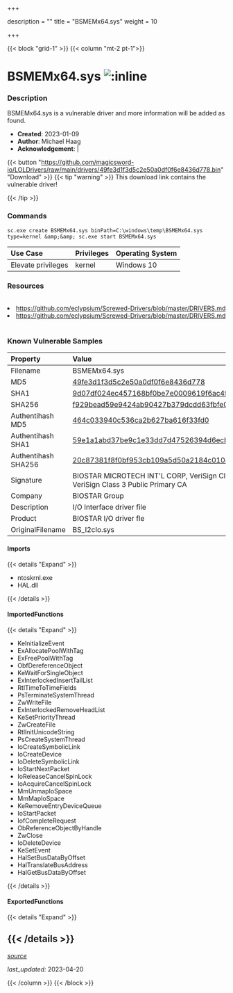 +++

description = ""
title = "BSMEMx64.sys"
weight = 10

+++


{{< block "grid-1" >}}
{{< column "mt-2 pt-1">}}


# BSMEMx64.sys ![:inline](/images/twitter_verified.png) 


### Description

BSMEMx64.sys is a vulnerable driver and more information will be added as found.

- **Created**: 2023-01-09
- **Author**: Michael Haag
- **Acknowledgement**:  | [](https://twitter.com/)

{{< button "https://github.com/magicsword-io/LOLDrivers/raw/main/drivers/49fe3d1f3d5c2e50a0df0f6e8436d778.bin" "Download" >}}
{{< tip "warning" >}}
This download link contains the vulnerable driver!

{{< /tip >}}

### Commands

```
sc.exe create BSMEMx64.sys binPath=C:\windows\temp\BSMEMx64.sys type=kernel &amp;&amp; sc.exe start BSMEMx64.sys
```

| Use Case | Privileges | Operating System | 
|:---- | ---- | ---- |
| Elevate privileges | kernel | Windows 10 |

### Resources
<br>
<li><a href=" https://github.com/eclypsium/Screwed-Drivers/blob/master/DRIVERS.md"> https://github.com/eclypsium/Screwed-Drivers/blob/master/DRIVERS.md</a></li>
<li><a href="https://github.com/eclypsium/Screwed-Drivers/blob/master/DRIVERS.md">https://github.com/eclypsium/Screwed-Drivers/blob/master/DRIVERS.md</a></li>
<br>

### Known Vulnerable Samples

| Property           | Value |
|:-------------------|:------|
| Filename           | BSMEMx64.sys |
| MD5                | [49fe3d1f3d5c2e50a0df0f6e8436d778](https://www.virustotal.com/gui/file/49fe3d1f3d5c2e50a0df0f6e8436d778) |
| SHA1               | [9d07df024ec457168bf0be7e0009619f6ac4f13c](https://www.virustotal.com/gui/file/9d07df024ec457168bf0be7e0009619f6ac4f13c) |
| SHA256             | [f929bead59e9424ab90427b379dcdd63fbfe0c4fb5e1792e3a1685541cd5ec65](https://www.virustotal.com/gui/file/f929bead59e9424ab90427b379dcdd63fbfe0c4fb5e1792e3a1685541cd5ec65) |
| Authentihash MD5   | [464c033940c536ca2b627ba616f33fd0](https://www.virustotal.com/gui/search/authentihash%253A464c033940c536ca2b627ba616f33fd0) |
| Authentihash SHA1  | [59e1a1abd37be9c1e33dd7d47526394d6ecb9c49](https://www.virustotal.com/gui/search/authentihash%253A59e1a1abd37be9c1e33dd7d47526394d6ecb9c49) |
| Authentihash SHA256| [20c87381f8f0bf953cb109a5d50a2184c0104cc8ab30e2f94dfba89a5d19b9d8](https://www.virustotal.com/gui/search/authentihash%253A20c87381f8f0bf953cb109a5d50a2184c0104cc8ab30e2f94dfba89a5d19b9d8) |
| Signature         | BIOSTAR MICROTECH INT&#39;L CORP, VeriSign Class 3 Code Signing 2009-2 CA, VeriSign Class 3 Public Primary CA   |
| Company           | BIOSTAR Group |
| Description       | I/O Interface driver file |
| Product           | BIOSTAR I/O driver fle |
| OriginalFilename  | BS_I2cIo.sys |


#### Imports
{{< details "Expand" >}}
* ntoskrnl.exe
* HAL.dll

{{< /details >}}
#### ImportedFunctions
{{< details "Expand" >}}
* KeInitializeEvent
* ExAllocatePoolWithTag
* ExFreePoolWithTag
* ObfDereferenceObject
* KeWaitForSingleObject
* ExInterlockedInsertTailList
* RtlTimeToTimeFields
* PsTerminateSystemThread
* ZwWriteFile
* ExInterlockedRemoveHeadList
* KeSetPriorityThread
* ZwCreateFile
* RtlInitUnicodeString
* PsCreateSystemThread
* IoCreateSymbolicLink
* IoCreateDevice
* IoDeleteSymbolicLink
* IoStartNextPacket
* IoReleaseCancelSpinLock
* IoAcquireCancelSpinLock
* MmUnmapIoSpace
* MmMapIoSpace
* KeRemoveEntryDeviceQueue
* IoStartPacket
* IofCompleteRequest
* ObReferenceObjectByHandle
* ZwClose
* IoDeleteDevice
* KeSetEvent
* HalSetBusDataByOffset
* HalTranslateBusAddress
* HalGetBusDataByOffset

{{< /details >}}
#### ExportedFunctions
{{< details "Expand" >}}

{{< /details >}}
-----



[*source*](https://github.com/magicsword-io/LOLDrivers/tree/main/yaml/bsmemx64.yaml)

*last_updated:* 2023-04-20








{{< /column >}}
{{< /block >}}
